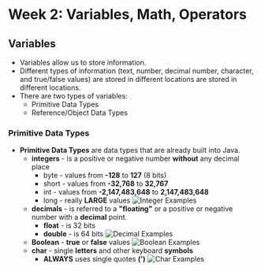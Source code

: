 # Week 2: Variables, Math, Operators

## Variables
* Variables allow us to store information.
* Different types of information (text, number, decimal number, character, and true/false values) are stored in different locations
 are stored in different locations.  
* There are two types of variables:
  * Primitive Data Types
  * Reference/Object Data Types  
  
### Primitive Data Types
* **Primitive Data Types** are data types that are already built into Java.
  * **integers** - is a positive or negative number **without** any decimal place
    * byte -  values from **-128** to **127** (8 bits)
    * short - values from **-32,768** to **32,767**
    * int - values from **-2,147,483,648** to **2,147,483,648**
    * long - really **LARGE** values
    ![Integer Examples](ints.png)
  * **decimals** - is referred to a **"floating"** or a positive or negative number with a **decimal** point.
    * **float** - is 32 bits
    * **double** - is 64 bits
    ![Decimal Examples](dec.png)
  * **Boolean** - **true** or **false** values
    ![Boolean Examples](bool.png)
  * **char** - single **letters** and other keyboard **symbols**
    * **ALWAYS** uses single quotes **(')**
    ![Char Examples](char.png)

